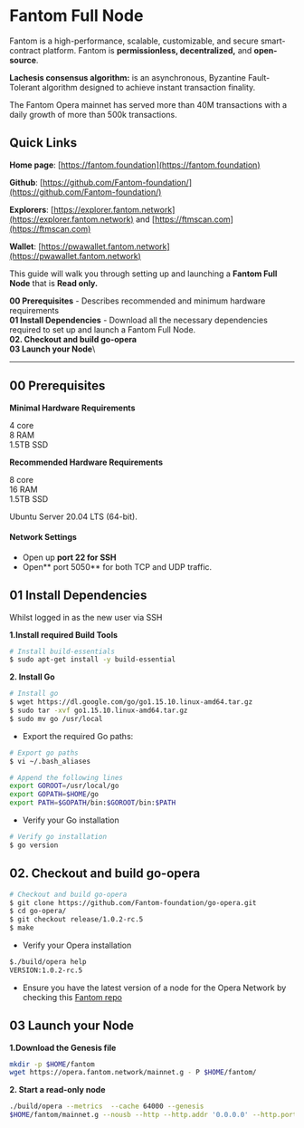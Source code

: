 # Fantom Full Node

Fantom is a high-performance, scalable, customizable, and secure smart-contract platform. Fantom is **permissionless, decentralized,** and **open-source**.

**Lachesis consensus algorithm:** is an asynchronous, Byzantine Fault-Tolerant algorithm designed to achieve instant transaction finality.

The Fantom Opera mainnet has served more than 40M transactions with a daily growth of more than 500k transactions.

## Quick Links

**Home page**: [https://fantom.foundation](https://fantom.foundation)

**Github**: [https://github.com/Fantom-foundation/](https://github.com/Fantom-foundation/)

**Explorers**: [https://explorer.fantom.network](https://explorer.fantom.network) and [https://ftmscan.com](https://ftmscan.com)

**Wallet**: [https://pwawallet.fantom.network](https://pwawallet.fantom.network)

This guide will walk you through setting up and launching a **Fantom Full Node** that is **Read only.**&#x20;

**00 Prerequisites** - Describes recommended and minimum hardware requirements\
**01 Install Dependencies** - Download all the necessary dependencies required to set up and launch a Fantom Full Node.\
**02. Checkout and build go-opera**\
**03 Launch your Node**\\

***

## 00 Prerequisites

**Minimal Hardware Requirements**

4 core\
8 RAM\
1.5TB SSD

**Recommended Hardware Requirements**

8 core\
16 RAM\
1.5TB SSD

Ubuntu Server 20.04 LTS (64-bit).

#### **Network Settings** <a href="#network-settings" id="network-settings"></a>

* Open up **port 22 for SSH**
* Open\*\* port 5050\*\* for both TCP and UDP traffic.

## 01 Install Dependencies

Whilst logged in as the new user via SSH

**1.Install required Build Tools**

```bash
# Install build-essentials
$ sudo apt-get install -y build-essential
```

**2. Install Go**

```bash
# Install go
$ wget https://dl.google.com/go/go1.15.10.linux-amd64.tar.gz
$ sudo tar -xvf go1.15.10.linux-amd64.tar.gz
$ sudo mv go /usr/local
```

* Export the required Go paths:

```bash
# Export go paths
$ vi ~/.bash_aliases

# Append the following lines
export GOROOT=/usr/local/go
export GOPATH=$HOME/go
export PATH=$GOPATH/bin:$GOROOT/bin:$PATH
```

* Verify your Go installation

```bash
# Verify go installation
$ go version
```

## **02. Checkout and build go-opera**

```bash
# Checkout and build go-opera
$ git clone https://github.com/Fantom-foundation/go-opera.git
$ cd go-opera/
$ git checkout release/1.0.2-rc.5
$ make
```

* Verify your Opera installation

```bash
$./build/opera help​
VERSION:1.0.2-rc.5
```

* Ensure you have the latest version of a node for the Opera Network by checking this [Fantom repo](https://github.com/Fantom-foundation/lachesis\_launch)

## 03 Launch your Node

**1.Download the Genesis file**

```bash
mkdir -p $HOME/fantom
wget https://opera.fantom.network/mainnet.g - P $HOME/fantom/
```

**2. Start a read-only node**

```bash
./build/opera --metrics  --cache 64000 --genesis
$HOME/fantom/mainnet.g --nousb --http --http.addr '0.0.0.0' --http.port 8545 --http.corsdomain "*" --http.vhosts "*" --ws --ws.addr '0.0.0.0' --ws.port 8546  --ws.origins '0.0.0.0' --graphql --graphql.corsdomain '*' --graphql.vhosts '*' --datadir "$HOME/fantom/node" --http.api "net,eth,web3" --ws.api "net,eth,web3"
```
